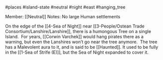 #places #island-state #neutral #night #east #hanging_tree 

Member: [[Neutral]]
Notes: No large Human settlements

On the edge of the [[4-Sea of Night]] near [[3-People/Ostean Trade Consortium/Lanshire/Lanshire]], there is a humongous Tree on a single Island.  For years, [[Corwin Varchek]] would hang pirates there as a warning, but even the Lanshires won’t go near the tree anymore.  The tree has a Malevolent aura to it, and is said to be [[Haunted]].  It used to be fully in the [[1-Sea of Strife (E)]], but the Sea of Night expanded to cover it.